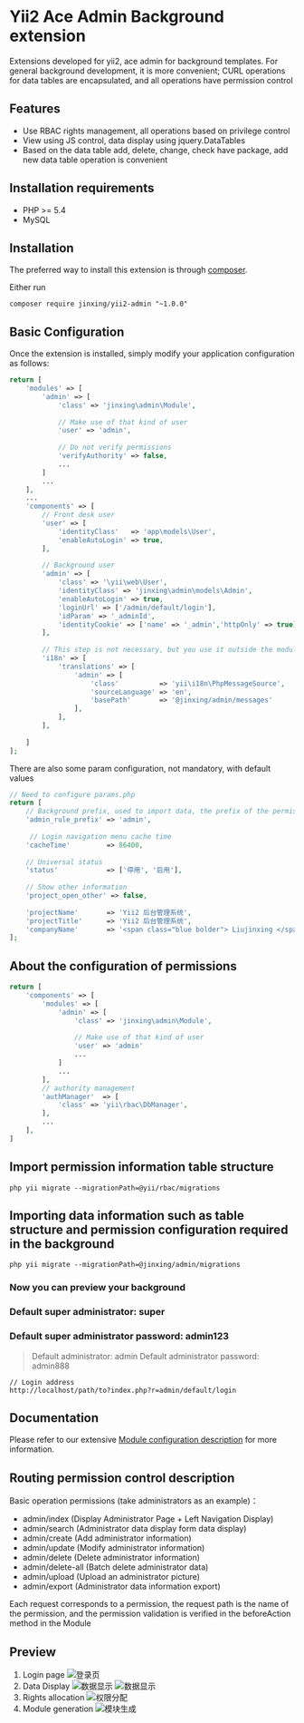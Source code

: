 Yii2 Ace Admin Background extension
=======================

Extensions developed for yii2, ace admin for background templates. For general background development, it is more convenient; CURL operations for data tables are encapsulated, and all operations have permission control

## Features
* Use RBAC rights management, all operations based on privilege control
* View using JS control, data display using jquery.DataTables
* Based on the data table add, delete, change, check have package, add new data table operation is convenient
## Installation requirements
* PHP >= 5.4
* MySQL

## Installation

The preferred way to install this extension is through [composer](http://getcomposer.org/download/).

Either run
```
composer require jinxing/yii2-admin "~1.0.0"
```

Basic Configuration
-------------------

Once the extension is installed, simply modify your application configuration as follows:

```php
return [
    'modules' => [
        'admin' => [
            'class' => 'jinxing\admin\Module',
            
            // Make use of that kind of user
            'user' => 'admin',
            
            // Do not verify permissions
            'verifyAuthority' => false,
            ...
        ]
        ...
    ],
    ...
    'components' => [
        // Front desk user
        'user' => [
            'identityClass'   => 'app\models\User',
            'enableAutoLogin' => true,
        ],
        
        // Background user
        'admin' => [
            'class' => '\yii\web\User',
            'identityClass' => 'jinxing\admin\models\Admin',
            'enableAutoLogin' => true,
            'loginUrl' => ['/admin/default/login'],
            'idParam' => '_adminId',
            'identityCookie' => ['name' => '_admin','httpOnly' => true],
        ],
        
        // This step is not necessary, but you use it outside the module. The controller, view in the module must be added!
        'i18n' => [
            'translations' => [
                'admin' => [
                    'class'          => 'yii\i18n\PhpMessageSource',
                    'sourceLanguage' => 'en',
                    'basePath'       => '@jinxing/admin/messages'
                ],
            ],
        ],
                
    ]
];
```

There are also some param configuration, not mandatory, with default values

```php
// Need to configure params.php
return [
    // Background prefix, used to import data, the prefix of the permission name; currently there is no good solution, all use this configuration item
    'admin_rule_prefix' => 'admin', 
    
     // Login navigation menu cache time
    'cacheTime'         => 86400,    
    
    // Universal status                       
    'status'            => ['停用', '启用'],
    
    // Show other information
    'project_open_other' => false,
               
    'projectName'       => 'Yii2 后台管理系统',              
    'projectTitle'      => 'Yii2 后台管理系统',
    'companyName'       => '<span class="blue bolder"> Liujinxing </span> Yii2 Admin 项目 &copy; 2016-2018',  
];
```

About the configuration of permissions
------------------------------------------
```php
return [
    'components' => [
        'modules' => [
            'admin' => [
                'class' => 'jinxing\admin\Module',
                
                // Make use of that kind of user
                'user' => 'admin'
                ...
            ]
            ...
        ],
        // authority management
        'authManager'  => [
            'class' => 'yii\rbac\DbManager',
        ],
        ...
    ],
]
```

## Import permission information table structure
```
php yii migrate --migrationPath=@yii/rbac/migrations
```

## Importing data information such as table structure and permission configuration required in the background
```
php yii migrate --migrationPath=@jinxing/admin/migrations
```

### Now you can preview your background
### Default super administrator: super
### Default super administrator password: admin123
> Default administrator: admin 
Default administrator password: admin888
```
// Login address
http://localhost/path/to?index.php?r=admin/default/login
```

## Documentation

Please refer to our extensive [Module configuration description](https://github.com/myloveGy/yii2-admin/wiki/2.Module-configuration) for more information.

## Routing permission control description

Basic operation permissions (take administrators as an example)：

* admin/index       (Display Administrator Page + Left Navigation Display)
* admin/search      (Administrator data display form data display)
* admin/create      (Add administrator information)
* admin/update      (Modify administrator information)
* admin/delete      (Delete administrator information)
* admin/delete-all  (Batch delete administrator data)
* admin/upload      (Upload an administrator picture)
* admin/export      (Administrator data information export)

Each request corresponds to a permission, the request path is the name of the permission, and the permission validation is verified in the beforeAction method in the Module

## Preview
1. Login page
![登录页](./docs/images/docs-1.png)
2. Data Display
![数据显示](./docs/images/docs-2-1.png)
![数据显示](./docs/images/docs-2-2.png)
3. Rights allocation
![权限分配](./docs/images/docs-3.png)
4. Module generation
![模块生成](./docs/images/docs-4.png)